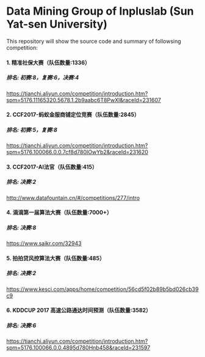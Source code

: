 # Data Mining Group of Inpluslab (Sun Yat-sen University)

This repository will show the source code and summary of followsing competition:<br>

#### 1. 精准社保大赛（队伍数量:1336）<br>
##### 排名: 初赛:8，复赛:6，决赛:4<br>
https://tianchi.aliyun.com/competition/introduction.htm?spm=5176.11165320.5678.1.2b9aabc6T8PwXl&raceId=231607 <br>

#### 2. CCF2017-蚂蚁金服商铺定位竞赛（队伍数量:2845）<br>
##### 排名: 初赛:5，复赛:8<br>
https://tianchi.aliyun.com/competition/introduction.htm?spm=5176.100066.0.0.7cf8d780IOwYb2&raceId=231620<br>

#### 3. CCF2017-AI法官（队伍数量:415）<br>
##### 排名: 决赛:2<br>
http://www.datafountain.cn/#/competitions/277/intro<br>

#### 4. 滴滴第一届算法大赛（队伍数量:7000+）<br>
##### 排名: 决赛:8<br>
https://www.saikr.com/32943<br>

#### 5. 拍拍贷风控算法大赛（队伍数量:485）<br>
##### 排名: 决赛:2 <br>
https://www.kesci.com/apps/home/competition/56cd5f02b89b5bd026cb39c9

#### 6. KDDCUP 2017 高速公路通达时间预测（队伍数量:3582）<br>
##### 排名: 决赛:6 <br>
https://tianchi.aliyun.com/competition/introduction.htm?spm=5176.100066.0.0.4895d780Hnb458&raceId=231597
